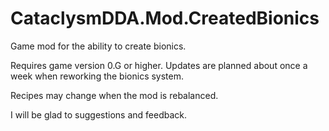 # CataclysmDDA.Mod.CreatedBionics

Game mod for the ability to create bionics.

Requires game version 0.G or higher. Updates are planned about once a week when reworking the bionics system.

Recipes may change when the mod is rebalanced.

I will be glad to suggestions and feedback.